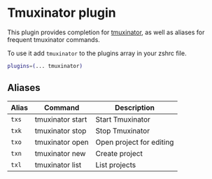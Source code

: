 # Tmuxinator plugin

This plugin provides completion for [tmuxinator](https://github.com/tmuxinator/tmuxinator),
as well as aliases for frequent tmuxinator commands.

To use it add `tmuxinator` to the plugins array in your zshrc file.

```zsh
plugins=(... tmuxinator)
```

## Aliases

| Alias | Command          | Description              |
| ----- | ---------------- | ------------------------ |
| `txs` | tmuxinator start | Start Tmuxinator         |
| `txk` | tmuxinator stop  | Stop Tmuxinator          |
| `txo` | tmuxinator open  | Open project for editing |
| `txn` | tmuxinator new   | Create project           |
| `txl` | tmuxinator list  | List projects            |
